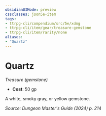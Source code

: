```yaml
---
obsidianUIMode: preview
cssclasses: json5e-item
tags:
- ttrpg-cli/compendium/src/5e/xdmg
- ttrpg-cli/item/gear/treasure-gemstone
- ttrpg-cli/item/rarity/none
aliases: 
- "Quartz"
---
```

# Quartz
*Treasure (gemstone)*  


- **Cost**: 50 gp

A white, smoky gray, or yellow gemstone.

*Source: Dungeon Master's Guide (2024) p. 214*